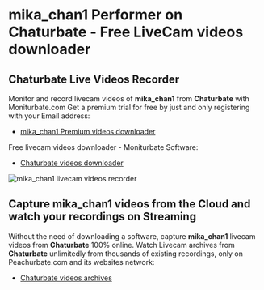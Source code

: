 # mika_chan1 Performer on Chaturbate - Free LiveCam videos downloader

## Chaturbate Live Videos Recorder

Monitor and record livecam videos of **mika_chan1** from **Chaturbate** with Moniturbate.com
Get a premium trial for free by just and only registering with your Email address:
* [mika_chan1 Premium videos downloader](https://moniturbate.com/request-demo-licence-key.html)

Free livecam videos downloader - Moniturbate Software:
* [Chaturbate videos downloader](https://moniturbate.com/moniturbate-download-software.html)

![mika_chan1 livecam videos recorder](https://peachurnet.com/templates/moniturbate-software.png)


## Capture mika_chan1 videos from the Cloud and watch your recordings on Streaming

Without the need of downloading a software, capture **mika_chan1** livecam videos from **Chaturbate** 100% online.
Watch Livecam archives from **Chaturbate** unlimitedly from thousands of existing recordings, only on Peachurbate.com and its websites network:
* [Chaturbate videos archives](https://peachurnet.com/)